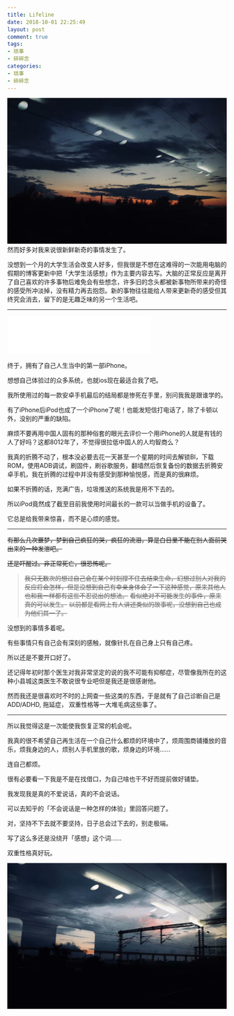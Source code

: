 ```yaml
---
title: Lifeline
date: 2018-10-01 22:25:49
layout: post
comment: true
tags:
- 琐事
- 碎碎念
categories:
- 琐事
- 碎碎念
---
```

![Trip](images/trip.jpg)
然而好多对我来说很新鲜新奇的事情发生了。

<!--more-->

没想到一个月的大学生活会改变人好多，但我很是不想在这难得的一次能用电脑的假期的博客更新中把「大学生活感想」作为主要内容去写。大脑的正常反应是离开了自己喜欢的许多事物后难免会有些想念，许多旧的念头都被新事物所带来的奇怪的感受所冲淡掉，没有精力再去抱怨。新的事物往往能给人带来更新奇的感受但其终究会消去，留下的是无趣乏味的另一个生活吧。

---

<iframe frameborder="no" border="0" marginwidth="0" marginheight="0" width=330 height=86 src="//music.163.com/outchain/player?type=2&id=467164552&auto=1&height=66"></iframe>

终于，拥有了自己人生当中的第一部iPhone。

想想自己体验过的众多系统，也就ios现在最适合我了吧。

我所使用过的每一款安卓手机最后的结局都是惨死在手里，别问我我是跟谁学的。

有了iPhone后iPod也成了一个iPhone了呢！也能发短信打电话了，除了卡顿以外，没别的严重的缺陷。

麻烦不要再用中国人固有的那种俗套的眼光去评价一个用iPhone的人就是有钱的人了好吗？这都8012年了，不觉得很拉低中国人的人均智商么？

我真的折腾不动了，根本没必要去花一天甚至一个星期的时间去解锁Bl，下载ROM，使用ADB调试，刷固件，刷谷歌服务，翻墙然后恢复备份的数据去折腾安卓手机，我在折腾的过程中并没有感受到那种愉悦感，而是真的很麻烦。

如果不折腾的话，充满广告，垃圾推送的系统我是用不下去的。

所以iPod竟然成了截至目前我使用时间最长的一款可以当做手机的设备了。

它总是给我带来惊喜，而不是心烦的感觉。

---

~~有那么几次噩梦，梦到自己疯狂的哭，疯狂的流泪，算是白日里不能在别人面前哭出来的一种发泄吧。~~

~~还是吓醒过。非正常死亡，很恐怖呢。~~


> ~~我只无数次的想过自己会在某个时刻撑不住去结束生命，幻想过别人对我的反应将会怎样，但是没想到自己有幸亲身体会了一下这种感觉，原来其他人也和我一样都有这些不忍说出的想法。~~
> ~~看似绝对不可能发生的事件，原来真的可以发生。~~
> ~~以前都是看网上有人讲述类似的故事呢，没想到自己也成为他们其一了。~~

没想到的事情多着呢。

有些事情只有自己会有深刻的感触，就像针扎在自己身上只有自己疼。

所以还是不要开口好了。

还记得年初时那个医生对我非常坚定的说的我不可能有抑郁症，尽管像我所在的这种小县城这类医生不敢说很专业吧但是我还是很感谢他。

然而我还是很喜欢时不时的上网查一些这类的东西，于是就有了自己诊断自己是ADD/ADHD, 拖延症， 双重性格等一大堆毛病这些事了。

---

所以我觉得这是一次能使我恢复正常的机会呢。

我真的很不希望自己再生活在一个自己什么都烦的环境中了，烦周围商铺播放的音乐，烦我身边的人，烦别人手机里放的歌，烦身边的环境......

连自己都烦。

很有必要看一下我是不是在找借口，为自己啥也干不好而提前做好铺垫。

我发现我是真的不爱说话，真的不会说话。

可以去知乎的「不会说话是一种怎样的体验」里回答问题了。

对，坚持不下去就不要坚持，日子总会过下去的，别走极端。

写了这么多还是没绕开「感想」这个词......

双重性格真好玩。

![Trip](images/trip2.jpg)
